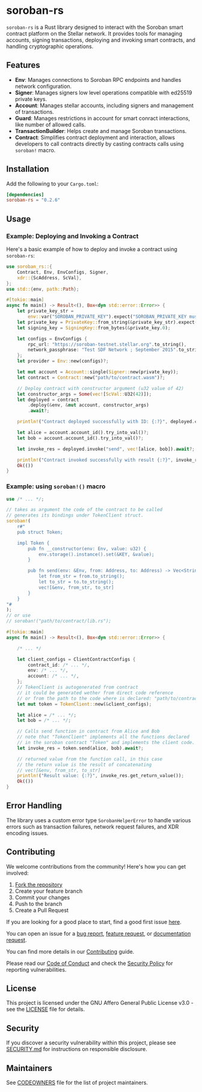 # soroban-rs

`soroban-rs` is a Rust library designed to interact with the Soroban smart contract platform on the Stellar network. It provides tools for managing accounts, signing transactions, deploying and invoking smart contracts, and handling cryptographic operations.

## Features

- **Env**: Manages connections to Soroban RPC endpoints and handles network configuration.
- **Signer**: Manages signers low level operations compatible with ed25519 private keys.
- **Account**: Manages stellar accounts, including signers and management of transactions.
- **Guard**: Manages restrictions in account for smart conract interactions, like number of allowed calls.
- **TransactionBuilder**: Helps create and manage Soroban transactions.
- **Contract**: Simplifies contract deployment and interaction, allows developers to call contracts directly by casting contracts calls using `soroban!` macro.


## Installation

Add the following to your `Cargo.toml`:

```toml
[dependencies]
soroban-rs = "0.2.6"
```

## Usage

### Example: Deploying and Invoking a Contract

Here's a basic example of how to deploy and invoke a contract using `soroban-rs`:

```rust
use soroban_rs::{
    Contract, Env, EnvConfigs, Signer,
    xdr::{ScAddress, ScVal},
};
use std::{env, path::Path};

#[tokio::main]
async fn main() -> Result<(), Box<dyn std::error::Error>> {
    let private_key_str =
        env::var("SOROBAN_PRIVATE_KEY").expect("SOROBAN_PRIVATE_KEY must be set");
    let private_key = PrivateKey::from_string(&private_key_str).expect("Invalid private key");
    let signing_key = SigningKey::from_bytes(&private_key.0);

    let configs = EnvConfigs {
        rpc_url: "https://soroban-testnet.stellar.org".to_string(),
        network_passphrase: "Test SDF Network ; September 2015".to_string(),
    };
    let provider = Env::new(configs)?;

    let mut account = Account::single(Signer::new(private_key));
    let contract = Contract::new("path/to/contract.wasm")?;

    // Deploy contract with constructor argument (u32 value of 42)
    let constructor_args = Some(vec![ScVal::U32(42)]);
    let deployed = contract
        .deploy(&env, &mut account, constructor_args)
        .await?;

    println!("Contract deployed successfully with ID: {:?}", deployed.contract_id());

    let alice = account.account_id().try_into_val()?;
    let bob = account.account_id().try_into_val()?;

    let invoke_res = deployed.invoke("send", vec![alice, bob]).await?;

    println!("Contract invoked successfully with result {:?}", invoke_res);
    Ok(())
}
```


### Example: using `soroban!()` macro

```rust
use /* ... */;

// takes as argument the code of the contract to be called
// generates its bindings under TokenClient struct.
soroban!(
    r#"
    pub struct Token;

    impl Token {
        pub fn __constructor(env: Env, value: u32) {
            env.storage().instance().set(&KEY, &value);
        }

        pub fn send(env: &Env, from: Address, to: Address) -> Vec<String> {
            let from_str = from.to_string();
            let to_str = to.to_string();
            vec![&env, from_str, to_str]
        }
    }
"#
);
// or use
// soroban!("path/to/contract/lib.rs");

#[tokio::main]
async fn main() -> Result<(), Box<dyn std::error::Error>> {

    /* ... */

    let client_configs = ClientContractConfigs {
        contract_id: /* ... */,
        env: /* ... */,
        account: /* ... */,
    };
    // TokenClient is autogenerated from contract
    // it could be generated wether from direct code reference
    // or from the path to the code where is declared: "path/to/contract/lib.rs"
    let mut token = TokenClient::new(&client_configs);

    let alice = /* ... */;
    let bob = /* ... */;

    // Calls send function in contract from Alice and Bob
    // note that "TokenClient" implements all the functions declared
    // in the soroban contract "Token" and implements the client code.
    let invoke_res = token.send(alice, bob).await?;

    // returned value from the function call, in this case
    // the return value is the result of concatenating
    // vec![&env, from_str, to_str]
    println!("Result value: {:?}", invoke_res.get_return_value());
    Ok(())
}
```

## Error Handling

The library uses a custom error type `SorobanHelperError` to handle various errors such as transaction failures, network request failures, and XDR encoding issues.

## Contributing

We welcome contributions from the community! Here's how you can get involved:

1. [Fork the repository](https://github.com/OpenZeppelin/soroban-helpers/fork)
2. Create your feature branch
3. Commit your changes
4. Push to the branch
5. Create a Pull Request

If you are looking for a good place to start, find a good first issue [here](https://github.com/OpenZeppelin/soroban-helpers/issues?q=is%3Aissue%20is%3Aopen%20label%3Agood-first-issue).

You can open an issue for a [bug report](https://github.com/OpenZeppelin/soroban-helpers/issues/new?assignees=&labels=T-bug%2CS-needs-triage&projects=&template=bug.yml), [feature request](https://github.com/OpenZeppelin/soroban-helpers/issues/new?assignees=&labels=T-feature%2CS-needs-triage&projects=&template=feature.yml), or [documentation request](https://github.com/OpenZeppelin/soroban-helpers/issues/new?assignees=&labels=T-documentation%2CS-needs-triage&projects=&template=docs.yml).

You can find more details in our [Contributing](CONTRIBUTING.md) guide.

Please read our [Code of Conduct](CODE_OF_CONDUCT.md) and check the [Security Policy](SECURITY.md) for reporting vulnerabilities.

## License

This project is licensed under the GNU Affero General Public License v3.0 - see the [LICENSE](LICENSE) file for details.

## Security

If you discover a security vulnerability within this project, please see [SECURITY.md](SECURITY.md) for instructions on responsible disclosure.

## Maintainers

See [CODEOWNERS](CODEOWNERS) file for the list of project maintainers.
